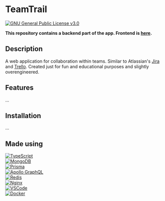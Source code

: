 # TeamTrail

[![GNU General Public License v3.0](https://img.shields.io/badge/GNU_GPLv3-License-blue.svg?style=flat-square)](./LICENSE)

**This repository contains a backend part of the app. Frontend is [here](https://github.com/mdmen/team-trail).**

## Description

A web application for collaboration within teams. Similar to Atlassian's [Jira](https://www.atlassian.com/software/jira) and [Trello](https://www.atlassian.com/software/trello). Created just for fun and educational purposes and slightly overengineered.

<!--- screenshot gifs --->

## Features

...

## Installation

...

## Made using

<!--- https://github.com/Ileriayo/markdown-badges --->

<!--- badge images --->

[ts-badge]: https://img.shields.io/badge/typescript-%23007ACC.svg?style=for-the-badge&logo=typescript&logoColor=white
[mongo-badge]: https://img.shields.io/badge/MongoDB-%234ea94b.svg?style=for-the-badge&logo=mongodb&logoColor=white
[prisma-badge]: https://img.shields.io/badge/Prisma-3982CE?style=for-the-badge&logo=Prisma&logoColor=white
[apollo-badge]: https://img.shields.io/badge/-ApolloGraphQL-311C87?style=for-the-badge&logo=apollo-graphql
[vscode-badge]: https://img.shields.io/badge/Visual%20Studio%20Code-0078d7.svg?style=for-the-badge&logo=visual-studio-code&logoColor=white
[docker-badge]: https://img.shields.io/badge/docker-%230db7ed.svg?style=for-the-badge&logo=docker&logoColor=white
[redis-badge]: https://img.shields.io/badge/redis-%23DD0031.svg?style=for-the-badge&logo=redis&logoColor=white
[nginx-badge]: https://img.shields.io/badge/nginx-%23009639.svg?style=for-the-badge&logo=nginx&logoColor=white

<!--- badge links --->

[ts-link]: https://www.typescriptlang.org
[mongo-link]: https://www.mongodb.com
[prisma-link]: https://www.prisma.io
[apollo-link]: https://www.apollographql.com
[vscode-link]: https://code.visualstudio.com
[docker-link]: https://www.docker.com
[redis-link]: https://redis.io
[nginx-link]: https://www.nginx.com

[![TypeScript][ts-badge]][ts-link]</br>
[![MongoDB][mongo-badge]][mongo-link]</br>
[![Prisma][prisma-badge]][prisma-link]</br>
[![Apollo GraphQL][apollo-badge]][apollo-link]</br>
[![Redis][redis-badge]][redis-link]</br>
[![Nginx][nginx-badge]][nginx-link]</br>
[![VSCode][vscode-badge]][vscode-link]</br>
[![Docker][docker-badge]][docker-link]</br>
